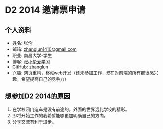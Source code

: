 # D2 2014 邀请票申请

## 个人资料

- 姓名: 张伦
- 邮箱: zhanglun1410@gmail.com
- 职业: 南昌大学-学生
- 博客: [张小伦爱学习](http://zhanglun.github.io/)
- GitHub: [zhanglun](https://github.com/zhanglun)
- 兴趣: 网页重构，移动web开发（还未参加工作，现在对前端的所有都很感兴趣，希望提高自己的竞争力）

## 想参加D2 2014的原因

1. 在学校闭门造车是没有前途的，外面的世界远比学校的精彩。
2. 即将开始工作的我希望能够更加明确自己的方向。
3. 分享交流有利于进步。
